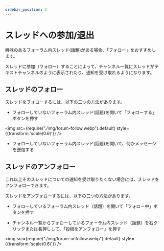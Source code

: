 ```yaml
---
sidebar_position: 2
---
```


# スレッドへの参加/退出

興味のあるフォーラム内スレッド(話題)がある場合、「フォロー」をおすすめします。

スレッドに参加（フォロー）することによって、チャンネル一覧にスレッドがテキストチャンネルのように表示されたり、通知を受け取れるようになります。

## スレッドのフォロー

スレッドをフォローするには、以下の二つの方法があります。

- フォローしていないフォーラム内スレッド(話題)を開いて「フォローする」ボタンを押す

<img src={require("./img/forum-follow.webp").default} style={{transform:'scale(0.6)'}} />

- フォローしていないフォーラム内スレッド(話題)を開いて、何かメッセージを送信する

## スレッドのアンフォロー

これ以上そのスレッドについての通知を受け取りたくない場合には、スレッドをアンフォローできます。

スレッドをアンフォローするには、以下の二つの方法があります。

- フォローしているフォーラム内スレッド（話題）を開いて「フォロー中」ボタンを押す

- チャンネル一覧からフォローしているフォーラム内スレッド（話題）を右クリックまたは長押しして、「投稿をアンフォロー」を押す

<img src={require("./img/forum-unfollow.webp").default} style={{transform:'scale(0.6)'}} />
